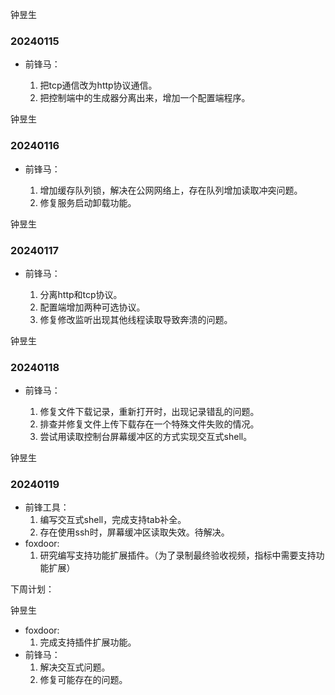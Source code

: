 钟昱生

### 20240115

* 前锋马：

  1. 把tcp通信改为http协议通信。
  2. 把控制端中的生成器分离出来，增加一个配置端程序。

钟昱生

### 20240116

* 前锋马：

  1. 增加缓存队列锁，解决在公网网络上，存在队列增加读取冲突问题。
  2. 修复服务启动卸载功能。

钟昱生

### 20240117

* 前锋马：

  1. 分离http和tcp协议。
  2. 配置端增加两种可选协议。
  3. 修复修改监听出现其他线程读取导致奔溃的问题。
  
  

钟昱生

### 20240118

* 前锋马：

  1. 修复文件下载记录，重新打开时，出现记录错乱的问题。
  2. 排查并修复文件上传下载存在一个特殊文件失败的情况。
  3. 尝试用读取控制台屏幕缓冲区的方式实现交互式shell。

  

钟昱生

### 20240119

* 前锋工具：
  1. 编写交互式shell，完成支持tab补全。
  2. 存在使用ssh时，屏幕缓冲区读取失效。待解决。
* foxdoor:
  1. 研究编写支持功能扩展插件。（为了录制最终验收视频，指标中需要支持功能扩展）



下周计划：

钟昱生

* foxdoor:
  1. 完成支持插件扩展功能。
* 前锋马：
  1. 解决交互式问题。
  2. 修复可能存在的问题。



